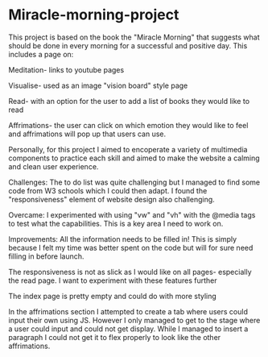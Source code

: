 # Miracle-morning-project
This project is based on the book the "Miracle Morning" that suggests what should be done in every morning for a successful and positive day. This includes a page on: 

Meditation- links to youtube pages

Visualise- used as an image "vision board" style page

Read- with an option for the user to add a list of books they would like to read

Affrimations- the user can click on which emotion they would like to feel and affrimations will pop up that users can use.

Personally, for this project I aimed to encoperate a variety of multimedia components to practice each skill and aimed to make the website a calming and clean user experience.

Challenges:
The to do list was quite challenging but I managed to find some code from  W3 schools which I could then adapt.
I found the "responsiveness" element of website design also challenging. 

Overcame:
I experimented with using "vw" and "vh" with the @media tags to test what the capabilities. This is a key area I need to work on.

Improvements:
All the information needs to be filled in! This is simply because I felt my time was better spent on the code but will for sure need filling in before launch.

The responsiveness is not as slick as I would like on all pages- especially the read page. I want to experiment with these features further

The index page is pretty empty and could do with more styling

In the affrimations section I attempted to create a tab where users could input their own using JS. However I only managed to get to the stage where a user could input and could not get display. While I managed to insert a paragraph I could not get it to flex properly to look like the other affrimations.
